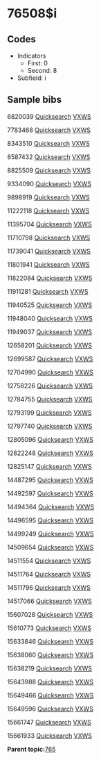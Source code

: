 # 76508$i

## Codes

-   Indicators
    -   First: 0
    -   Second: 8
-   Subfield: i

## Sample bibs

6820039 [Quicksearch](https://search.library.yale.edu/catalog/6820039) [VXWS](http://prodorbis.library.yale.edu:7014/vxws/GetHoldingsService?bibId=6820039)

7783468 [Quicksearch](https://search.library.yale.edu/catalog/7783468) [VXWS](http://prodorbis.library.yale.edu:7014/vxws/GetHoldingsService?bibId=7783468)

8343510 [Quicksearch](https://search.library.yale.edu/catalog/8343510) [VXWS](http://prodorbis.library.yale.edu:7014/vxws/GetHoldingsService?bibId=8343510)

8587432 [Quicksearch](https://search.library.yale.edu/catalog/8587432) [VXWS](http://prodorbis.library.yale.edu:7014/vxws/GetHoldingsService?bibId=8587432)

8825509 [Quicksearch](https://search.library.yale.edu/catalog/8825509) [VXWS](http://prodorbis.library.yale.edu:7014/vxws/GetHoldingsService?bibId=8825509)

9334090 [Quicksearch](https://search.library.yale.edu/catalog/9334090) [VXWS](http://prodorbis.library.yale.edu:7014/vxws/GetHoldingsService?bibId=9334090)

9898919 [Quicksearch](https://search.library.yale.edu/catalog/9898919) [VXWS](http://prodorbis.library.yale.edu:7014/vxws/GetHoldingsService?bibId=9898919)

11222118 [Quicksearch](https://search.library.yale.edu/catalog/11222118) [VXWS](http://prodorbis.library.yale.edu:7014/vxws/GetHoldingsService?bibId=11222118)

11395704 [Quicksearch](https://search.library.yale.edu/catalog/11395704) [VXWS](http://prodorbis.library.yale.edu:7014/vxws/GetHoldingsService?bibId=11395704)

11710798 [Quicksearch](https://search.library.yale.edu/catalog/11710798) [VXWS](http://prodorbis.library.yale.edu:7014/vxws/GetHoldingsService?bibId=11710798)

11739041 [Quicksearch](https://search.library.yale.edu/catalog/11739041) [VXWS](http://prodorbis.library.yale.edu:7014/vxws/GetHoldingsService?bibId=11739041)

11801941 [Quicksearch](https://search.library.yale.edu/catalog/11801941) [VXWS](http://prodorbis.library.yale.edu:7014/vxws/GetHoldingsService?bibId=11801941)

11822084 [Quicksearch](https://search.library.yale.edu/catalog/11822084) [VXWS](http://prodorbis.library.yale.edu:7014/vxws/GetHoldingsService?bibId=11822084)

11911281 [Quicksearch](https://search.library.yale.edu/catalog/11911281) [VXWS](http://prodorbis.library.yale.edu:7014/vxws/GetHoldingsService?bibId=11911281)

11940525 [Quicksearch](https://search.library.yale.edu/catalog/11940525) [VXWS](http://prodorbis.library.yale.edu:7014/vxws/GetHoldingsService?bibId=11940525)

11948040 [Quicksearch](https://search.library.yale.edu/catalog/11948040) [VXWS](http://prodorbis.library.yale.edu:7014/vxws/GetHoldingsService?bibId=11948040)

11949037 [Quicksearch](https://search.library.yale.edu/catalog/11949037) [VXWS](http://prodorbis.library.yale.edu:7014/vxws/GetHoldingsService?bibId=11949037)

12658201 [Quicksearch](https://search.library.yale.edu/catalog/12658201) [VXWS](http://prodorbis.library.yale.edu:7014/vxws/GetHoldingsService?bibId=12658201)

12699587 [Quicksearch](https://search.library.yale.edu/catalog/12699587) [VXWS](http://prodorbis.library.yale.edu:7014/vxws/GetHoldingsService?bibId=12699587)

12704990 [Quicksearch](https://search.library.yale.edu/catalog/12704990) [VXWS](http://prodorbis.library.yale.edu:7014/vxws/GetHoldingsService?bibId=12704990)

12758226 [Quicksearch](https://search.library.yale.edu/catalog/12758226) [VXWS](http://prodorbis.library.yale.edu:7014/vxws/GetHoldingsService?bibId=12758226)

12784755 [Quicksearch](https://search.library.yale.edu/catalog/12784755) [VXWS](http://prodorbis.library.yale.edu:7014/vxws/GetHoldingsService?bibId=12784755)

12793199 [Quicksearch](https://search.library.yale.edu/catalog/12793199) [VXWS](http://prodorbis.library.yale.edu:7014/vxws/GetHoldingsService?bibId=12793199)

12797740 [Quicksearch](https://search.library.yale.edu/catalog/12797740) [VXWS](http://prodorbis.library.yale.edu:7014/vxws/GetHoldingsService?bibId=12797740)

12805096 [Quicksearch](https://search.library.yale.edu/catalog/12805096) [VXWS](http://prodorbis.library.yale.edu:7014/vxws/GetHoldingsService?bibId=12805096)

12822248 [Quicksearch](https://search.library.yale.edu/catalog/12822248) [VXWS](http://prodorbis.library.yale.edu:7014/vxws/GetHoldingsService?bibId=12822248)

12825147 [Quicksearch](https://search.library.yale.edu/catalog/12825147) [VXWS](http://prodorbis.library.yale.edu:7014/vxws/GetHoldingsService?bibId=12825147)

14487295 [Quicksearch](https://search.library.yale.edu/catalog/14487295) [VXWS](http://prodorbis.library.yale.edu:7014/vxws/GetHoldingsService?bibId=14487295)

14492597 [Quicksearch](https://search.library.yale.edu/catalog/14492597) [VXWS](http://prodorbis.library.yale.edu:7014/vxws/GetHoldingsService?bibId=14492597)

14494364 [Quicksearch](https://search.library.yale.edu/catalog/14494364) [VXWS](http://prodorbis.library.yale.edu:7014/vxws/GetHoldingsService?bibId=14494364)

14496595 [Quicksearch](https://search.library.yale.edu/catalog/14496595) [VXWS](http://prodorbis.library.yale.edu:7014/vxws/GetHoldingsService?bibId=14496595)

14499249 [Quicksearch](https://search.library.yale.edu/catalog/14499249) [VXWS](http://prodorbis.library.yale.edu:7014/vxws/GetHoldingsService?bibId=14499249)

14509654 [Quicksearch](https://search.library.yale.edu/catalog/14509654) [VXWS](http://prodorbis.library.yale.edu:7014/vxws/GetHoldingsService?bibId=14509654)

14511554 [Quicksearch](https://search.library.yale.edu/catalog/14511554) [VXWS](http://prodorbis.library.yale.edu:7014/vxws/GetHoldingsService?bibId=14511554)

14511764 [Quicksearch](https://search.library.yale.edu/catalog/14511764) [VXWS](http://prodorbis.library.yale.edu:7014/vxws/GetHoldingsService?bibId=14511764)

14511796 [Quicksearch](https://search.library.yale.edu/catalog/14511796) [VXWS](http://prodorbis.library.yale.edu:7014/vxws/GetHoldingsService?bibId=14511796)

14517066 [Quicksearch](https://search.library.yale.edu/catalog/14517066) [VXWS](http://prodorbis.library.yale.edu:7014/vxws/GetHoldingsService?bibId=14517066)

15607028 [Quicksearch](https://search.library.yale.edu/catalog/15607028) [VXWS](http://prodorbis.library.yale.edu:7014/vxws/GetHoldingsService?bibId=15607028)

15610773 [Quicksearch](https://search.library.yale.edu/catalog/15610773) [VXWS](http://prodorbis.library.yale.edu:7014/vxws/GetHoldingsService?bibId=15610773)

15633846 [Quicksearch](https://search.library.yale.edu/catalog/15633846) [VXWS](http://prodorbis.library.yale.edu:7014/vxws/GetHoldingsService?bibId=15633846)

15638060 [Quicksearch](https://search.library.yale.edu/catalog/15638060) [VXWS](http://prodorbis.library.yale.edu:7014/vxws/GetHoldingsService?bibId=15638060)

15638219 [Quicksearch](https://search.library.yale.edu/catalog/15638219) [VXWS](http://prodorbis.library.yale.edu:7014/vxws/GetHoldingsService?bibId=15638219)

15643988 [Quicksearch](https://search.library.yale.edu/catalog/15643988) [VXWS](http://prodorbis.library.yale.edu:7014/vxws/GetHoldingsService?bibId=15643988)

15649466 [Quicksearch](https://search.library.yale.edu/catalog/15649466) [VXWS](http://prodorbis.library.yale.edu:7014/vxws/GetHoldingsService?bibId=15649466)

15649596 [Quicksearch](https://search.library.yale.edu/catalog/15649596) [VXWS](http://prodorbis.library.yale.edu:7014/vxws/GetHoldingsService?bibId=15649596)

15661747 [Quicksearch](https://search.library.yale.edu/catalog/15661747) [VXWS](http://prodorbis.library.yale.edu:7014/vxws/GetHoldingsService?bibId=15661747)

15661933 [Quicksearch](https://search.library.yale.edu/catalog/15661933) [VXWS](http://prodorbis.library.yale.edu:7014/vxws/GetHoldingsService?bibId=15661933)

**Parent topic:**[765](../../tags/765/765.md)

